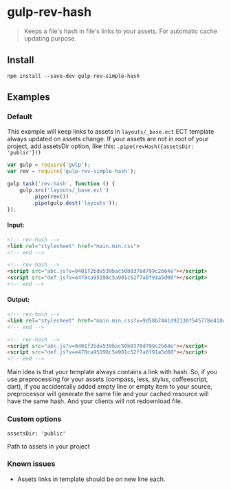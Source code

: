gulp-rev-hash
=============

> Keeps a file's hash in file's links to your assets. For automatic cache updating purpose.

## Install

```
npm install --save-dev gulp-rev-simple-hash
```


## Examples

### Default

This example will keep links to assets in `layouts/_base.ect` ECT template always updated on assets change. If your assets are not in root of your project, add assetsDir option, like this: `.pipe(revHash({assetsDir: 'public'}))`

```js
var gulp = require('gulp');
var rev = require('gulp-rev-simple-hash');

gulp.task('rev-hash', function () {
	gulp.src('layouts/_base.ect')
		.pipe(rev())
		.pipe(gulp.dest('layouts'));
});
```

#### Input:

```html
<!-- rev-hash -->
<link rel="stylesheet" href="main.min.css">
<!-- end -->

<!-- rev-hash -->
<script src="abc.js?v=0401f2bda539bac50b0378d799c2b64e"></script>
<script src="def.js?v=e478ca95198c5a901c52f7a0f91a5d00"></script>
<!-- end -->
```

#### Output:

```html
<!-- rev-hash -->
<link rel="stylesheet" href="main.min.css?v=9d58b7441d92130f545778e418d1317d">
<!-- end -->

<!-- rev-hash -->
<script src="abc.js?v=0401f2bda539bac50b0378d799c2b64e"></script>
<script src="def.js?v=e478ca95198c5a901c52f7a0f91a5d00"></script>
<!-- end -->
```

Main idea is that your template always contains a link with hash. So, if you use preprocessing for your assets (compass, less, stylus, coffeescript, dart), if you accidentally added empty line or empty item to your source, preprocessor will generate the same file and your cached resource will have the same hash. And your clients will not redownload file.

### Custom options

```
assetsDir: 'public'
```

Path to assets in your project

### Known issues

* Assets links in template should be on new line each.
